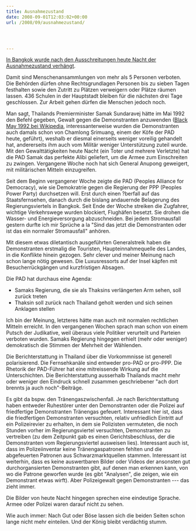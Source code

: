```yaml
---
title: Ausnahmezustand
date: 2008-09-01T12:03:02+00:00
url: /2008/09/ausnahmezustand/




---
```

[In Bangkok wurde nach den Ausschreitungen heute Nacht der Ausnahmezustand verhängt][1].

Damit sind Menschenansammlungen von mehr als 5 Personen verboten. Die Behörden dürfen ohne Rechtsgrundlagen Personen bis zu sieben Tagen festhalten sowie den Zutritt zu Plätzen verweigern oder Plätze räumen lassen. 436 Schulen in der Hauptstadt bleiben für die nächsten drei Tage geschlossen. Zur Arbeit gehen dürfen die Menschen jedoch noch.

Man sagt, Thailands Premierminister Samak Sundaravej hätte im Mai 1992 den Befehl gegeben, Gewalt gegen die Demonstranten anzuwenden ([Black May 1992 bei Wikipedia][2], interessanterweise wurden die Demonstranten auch damals schon von Chamlong Srimuang, einem der Köfe der <span class="caps">PAD</span> heute, geführt), weshalb er diesmal einerseits weniger voreilig gehandelt hat, andererseits ihm auch vom Militär weniger Unterstützung zuteil wurde. Mit den Gewalttätigkeiten heute Nacht (ein Toter und mehrere Verletzte) hat die <span class="caps">PAD</span> Samak das perfekte Alibi geliefert, um die Armee zum Einschreiten zu zwingen. Vergangene Woche noch hat sich General Anupong geweigert, mit militärischen Mitteln einzugreifen.

Seit dem Beginn vergangener Woche zeigte die <span class="caps">PAD</span> (Peoples Alliance for Democracy), wie sie Demokratrie gegen die Regierung der <span class="caps">PPP</span> (Peoples Power Party) durchsetzen will. Erst durch einen ?berfall auf das Staatsfernsehen, danach durch die bislang andauernde Belagerung des Regierungsviertels in Bangkok. Seit Ende der Woche streiken die Zugfahrer, wichtige Verkehrswege wurden blockiert, Flughäfen besetzt. Sie drohen die Wasser- und Energieversorgung abzuschneiden. Bei jedem Stromausfall gestern durfte ich mir Sprüche a la "Sind das jetzt die Demonstranten oder ist das ein normaler Stromausfall" anhören.

Mit diesem etwas diletantisch ausgeführten Generalstreik haben die Demonstranten erstmalig die Touristen, Haupteinnahmequelle des Landes, in die Konflikte hinein gezogen. Sehr clever und meiner Meinung nach schon lange nötig gewesen. Die Luxusressorts auf der Insel käpfen mit Besucherrückgängen und kurzfristigen Absagen.

Die <span class="caps">PAD</span> hat durchaus eine Agenda:

* Samaks Regierung, die sie als Thaksins verlängerten Arm sehen, soll zurück treten
* Thaksin soll zurück nach Thailand geholt werden und sich seinen Anklagen stellen

Ich bin der Meinung, letzteres hätte man auch mit normalen rechtlichen Mitteln erreicht. In den vergangenen Wochen sprach man schon von einem Putsch der Judikative, weil überaus viele Politiker verurteilt und Parteien verboten wurden. Samaks Regierung hingegen erhielt (mehr oder weniger) demokratisch die Stimmen der Mehrheit der Wählenden.

Die Berichterstattung in Thailand über die Vorkommnisse ist generell polarisierend. Die Fernsehkanäle sind entweder pro-<span class="caps">PAD</span> or pro-<span class="caps">PPP</span>. Die Rhetorik der <span class="caps">PAD</span>-Führer hat eine mitreissende Wirkung auf die Unterschichten. Die Berichterstattung ausserhalb Thailands macht mehr oder weniger den Eindruck schnell zusammen geschriebener "ach dort brennts ja auch noch"-Beiträge.

Es gibt da bspw. den Tränengaszwischenfall. Je nach Berichterstattung haben entweder Ruhestörer unter den Demonstranten oder die Polizei auf friedfertige Demonstranten Tränengas gefeuert. Interessant hier ist, dass die friedfertigen Demonstranten versuchten, relativ unfriedlich Eintritt auf ein Polizeirevier zu erhalten, in dem sie Polizisten vermuteten, die noch Stunden vorher im Regierungsviertel versuchten, Demonstranten zu vertreiben (zu dem Zeitpunkt gab es einen Gerichtsbeschluss, der die Demonstranten vom Regierungsviertel ausweisen lies). Interessant auch ist, dass im Polizeiinventar keine Tränengaspatronen fehlten und die abgefeuerten Patronen aus Schwarzmarktquellen stammen. Interessant ist weiterhin, dass es keine auswertbaren Bilder oder Videos der ansonsten gut durchorgansierten Demonstranten gibt, auf denen man erkennen kann, von wo die Patrone geworfen wurde (es gibt "Analysen", die zeigen, wie ein Demonstrant etwas wirft). Aber Polizeigewalt gegen Demonstranten --- das zieht immer.

Die Bilder von heute Nacht hingegen sprechen eine eindeutige Sprache. Armee oder Polizei waren darauf nicht zu sehen.

Wie auch immer: Nach Gut oder Böse lassen sich die beiden Seiten schon lange nicht mehr einteilen. Und der König bleibt verdächtig stumm.

 [1]: http://www.nationmultimedia.com/2008/09/02/headlines/headlines_30082270.php
 [2]: http://en.wikipedia.org/wiki/Black_May_(1992)
